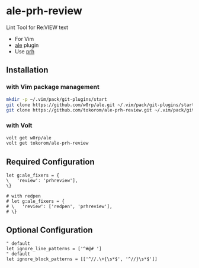 # ale-prh-review

Lint Tool for Re:VIEW text

- For Vim
- [ale](https://github.com/w0rp/ale) plugin
- Use [prh](https://github.com/prh/prh)

## Installation

### with Vim package management

```sh
mkdir -p ~/.vim/pack/git-plugins/start
git clone https://github.com/w0rp/ale.git ~/.vim/pack/git-plugins/start/ale
git clone https://github.com/tokorom/ale-prh-review.git ~/.vim/pack/git-plugins/start/ale-prh-review
```

### with Volt

```sh
volt get w0rp/ale
volt get tokorom/ale-prh-review
```

## Required Configuration

```vim
let g:ale_fixers = {
\   'review': 'prhreview'],
\}

# with redpen
# let g:ale_fixers = {
# \   'review': ['redpen', 'prhreview'],
# \}
```

## Optional Configuration

```vim
" default
let ignore_line_patterns = ['^#@# ']
" default
let ignore_block_patterns = [['^//.\+{\s*$', '^//}\s*$']]
```
